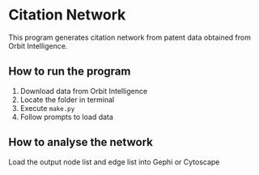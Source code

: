 # Citation Network

This program generates citation network from patent data obtained from Orbit Intelligence.

## How to run the program
1. Download data from Orbit Intelligence
2. Locate the folder in terminal
3. Execute ```make.py```
4. Follow prompts to load data

## How to analyse the network
Load the output node list and edge list into Gephi or Cytoscape

